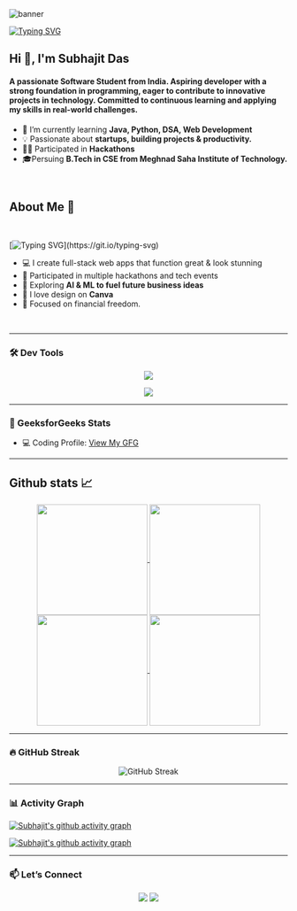 <!-- Profile views -->
<!-- <p align="left"> <img src="https://komarev.com/ghpvc/?username=sksameersalam&label=Profile%20views&color=0e75b6&style=flat" alt="dampdigits" /> </p> -->
<!-- Banner -->
<picture>
  <!-- dark theme -->
  <source media="(prefers-color-scheme: dark)" srcset="profilePic/proimg.png">
  <!-- light theme -->
  <source media="(prefers-color-scheme: light)" srcset="profilePic/proimg.png">
  <img alt="banner" src="banners/dampdigitsDarkbg.jpg">
</picture>

[![Typing SVG](https://readme-typing-svg.demolab.com?font=Press+Start+2P&size=25&pause=4000&color=0000FFF&width=800&height=60&lines=%F0%9F%94%8D+whoami)](https://git.io/typing-svg)

<h2>Hi 👋, I'm Subhajit Das</h1>
<h4>A passionate Software Student from India. Aspiring developer with a strong foundation in programming, eager to contribute to innovative
 projects in technology. Committed to continuous learning and applying my skills in real-world challenges.
 </h4>

- 🌱 I’m currently learning **Java, Python, DSA, Web Development**
- 💡 Passionate about **startups, building projects & productivity.**
- 👨‍💻 Participated in **Hackathons**
- 🎓Persuing **B.Tech in CSE from Meghnad Saha Institute of Technology.**
<br>

## About Me 🚀
<br>

[![Typing SVG](https://readme-typing-svg.demolab.com?font=Press+Start+2P&size=25&pause=1000&color=9B4EF7&width=1000&lines=Full+Stack+Developer;Competitive+Programmer;Passionate+Python+Coder;AI+Enthusiast;)](https://git.io/typing-svg)
- 💻 I create full-stack web apps that function great & look stunning
- 🧠 Participated in multiple hackathons and tech events
- 🤖 Exploring **AI & ML to fuel future business ideas**
- 🎨 I love design on **Canva**
- 🚀 Focused on financial freedom.
<br>

---

### 🛠️ Dev Tools

<!-- Dark Mode -->
<a href="https://github.com/Subhajitindia99das#gh-dark-mode-only">
  <p align="center">
    <img src="https://skillicons.dev/icons?i=html,css,js,tailwind,python,java,react,nodejs,git,github,bootstrap,mongodb,postman,vercel,npm,wordpress,vscode,pycharm,bash,powershell,vim&perline=8" />
  </p>
</a>

<!-- Light Mode -->
<a href="https://github.com/Subhajitindia99das#gh-light-mode-only">
  <p align="center">
    <img src="https://skillicons.dev/icons?i=html,css,js,tailwind,python,java,react,nodejs,git,github,bootstrap,mongodb,postman,vercel,npm,wordpress,vscode,pycharm,bash,powershell,vim&perline=8&theme=light" />
  </p>
</a>

---

### 🧠 GeeksforGeeks Stats

- 💻 Coding Profile: [View My GFG](https://auth.geeksforgeeks.org/user/subhajit1xqyy/profile)

---

<!-- Github Stats -->
## Github stats 📈
<p align="center">
  <!-- Dark Mode -->
  <a href="https://github.com/Subhajitindia99das#gh-dark-mode-only">
    <img height="200" align="center" src="https://github-readme-stats.vercel.app/api?username=Subhajitindia99das&show=prs&rank_icon=github&show_icons=true&hide=reviews,discussions_answered,issues,contribs&theme=radical&hide_border=true#gh-dark-mode-only"/>
  </a>

  <!-- Light Mode -->
  <a href="https://github.com/Subhajitindia99das#gh-light-mode-only">
    <img height="200" align="center" src="https://github-readme-stats.vercel.app/api?username=Subhajitindia99das&show=prs&rank_icon=github&show_icons=true&hide=reviews,discussions_answered,issues,contribs&theme=radical&hide_border=true#gh-dark-mode-only"/>
  </a>
  <!-- Most used languages -->
  <!-- Dark Mode -->
  <a href="https://github.com/Subhajitindia99das#gh-dark-mode-only">
    <img height=200 align="center" src="https://github-readme-stats.vercel.app/api/top-langs/?username=Subhajitindia99das&layout=compact&theme=radical&hide_border=true&card_width=400" />
  </a> 
  <!-- Light Mode -->
  <a href="https://github.com/Subhajitindia99das#gh-light-mode-only">
    <img height=200 align="center" src="https://github-readme-stats.vercel.app/api/top-langs/?username=Subhajitindia99das&layout=compact&theme=radical&hide_border=true&card_width=400" />
  </a>
</p>  

---

### 🔥 GitHub Streak
<p align="center">
  <!-- Github streak -->
  <picture>
    <!-- Dark Mode -->
    <source 
      srcset="https://streak-stats.demolab.com?user=Subhajitindia99das&theme=radical&card_width=804&hide_border=true"
      media="(prefers-color-scheme: dark)"
    />
    <!-- Light Mode -->
    <source
      srcset="https://streak-stats.demolab.com?user=Subhajitindia99das&theme=shadow_green&card_width=804"
      media="(prefers-color-scheme: light), (prefers-color-scheme: no-preference)"
    />
    <img alt="GitHub Streak" src="https://github.com/Subhajitindia99das" />
  </picture>
</p>

---

<!-- Activity Graph -->
### 📊 Activity Graph

<!-- Dark Mode -->
[![Subhajit's github activity graph](https://github-readme-activity-graph.vercel.app/graph?username=Subhajitindia99das&theme=redical&hide_border=true#gh-dark-mode-only)](https://github.com/Subhajitindia99das#gh-dark-mode-only)
<!-- Light Mode -->
[![Subhajit's github activity graph](https://github-readme-activity-graph.vercel.app/graph?username=Subhajitindia99das&theme=github-light#gh-light-mode-only)](https://github.com/Subhajitindia99das#gh-light-mode-only)

---

### 📫 Let’s Connect

<p align="center">
  <a href="https://linkedin.com/in/subhajit-das-857174273"><img src="https://skillicons.dev/icons?i=linkedin" /></a>
  <a href="mailto:subhajitindia99das@gmail.com"><img src="https://skillicons.dev/icons?i=gmail" /></a>
</p>
